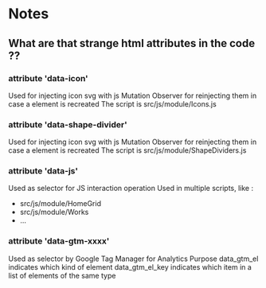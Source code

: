 # Notes

## What are that strange html attributes in the code ??
### attribute 'data-icon'
Used for injecting icon svg with js
Mutation Observer for reinjecting them in case a element is recreated
The script is src/js/module/Icons.js

### attribute 'data-shape-divider'
Used for injecting icon svg with js
Mutation Observer for reinjecting them in case a element is recreated
The script is src/js/module/ShapeDividers.js

### attribute 'data-js'
Used as selector for JS interaction operation
Used in multiple scripts, like :
- src/js/module/HomeGrid
- src/js/module/Works
- ...

### attribute 'data-gtm-xxxx'
Used as selector by Google Tag Manager for Analytics Purpose
data_gtm_el indicates which kind of element
data_gtm_el_key indicates which item in a list of elements of the same type
